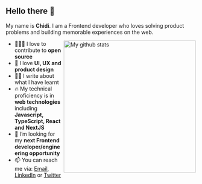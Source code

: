 ## Hello there 👋

My name is **Chidi**. I am a Frontend developer who loves solving product problems and building memorable experiences on the web.

<img align="right" width="350" src="https://github-readme-stats.vercel.app/api?username=chidexebere&show_icons=true&include_all_commits=true&theme=cobalt&hide_border=true" alt="My github stats" />


- 👨🏾‍💻 I love to contribute to **open source**
- 🎨 I love **UI, UX and product design**
- ✍🏽 I write about what I have learnt
- 🔥 My technical proficiency is in **web technologies** including **Javascript, TypeScript, React and NextJS**
- 🤔 I’m looking for my **next Frontend developer/engineering opportunity**
- 📫 You can reach me via: [Email](conyegbuchulem@gmail.com), [LinkedIn](https://www.linkedin.com/in/onyegbuchulem-chidiebere) or [Twitter](https://twitter.com/chidexebere)
